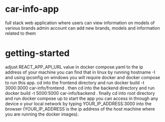 # car-info-app
full stack web application where users can view information on models of various brands
admin account can add new brands, models and information related to them 

# getting-started 
adjust REACT_APP_API_URL value in docker compose.yaml to the ip address of your machine you can 
find that in linux by running hostname -I and using ipconfig on windows you will require docker 
and docker compose to run this app. cd into the frontend directory and run docker build -t 3000:3000 car-info/frontend .
then cd into the backend directory and run docker build -t 5000:5000 car-info/backend .
finally cd into root directory and run docker compose up to start the app you can access in through 
any device o your local network by typing YOUR_IP_ADDRESS:3000 into the browser (YOUR_IP_ADDRESS is 
the ip address of the host machine where you are running the 
docker images).
